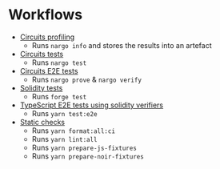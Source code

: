 # Workflows

- [Circuits profiling](./circuits_profile.yml)
  - Runs `nargo info` and stores the results into an artefact
- [Circuits tests](./circuits_test.yml)
  - Runs `nargo test`
- [Circuits E2E tests](./circuits_e2e.yml)
  - Runs `nargo prove` & `nargo verify`
- [Solidity tests](./contract_test.yml)
  - Runs `forge test`
- [TypeScript E2E tests using solidity verifiers](./e2e_test.yml)
  - Runs `yarn test:e2e`
- [Static checks](./static_checks.yaml)
  - Runs `yarn format:all:ci`
  - Runs `yarn lint:all`
  - Runs `yarn prepare-js-fixtures`
  - Runs `yarn prepare-noir-fixtures`
